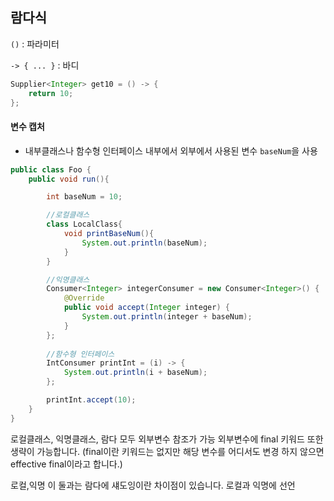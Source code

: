 ## 람다식

`()` : 파라미터

`-> { ... }` : 바디
```java
Supplier<Integer> get10 = () -> {
    return 10;
};
```

#### 변수 캡처
- 내부클래스나 함수형 인터페이스 내부에서 외부에서 사용된 변수 `baseNum`을 사용
```java
public class Foo {
    public void run(){

        int baseNum = 10;

        //로컬클래스
        class LocalClass{
            void printBaseNum(){
                System.out.println(baseNum);
            }
        }

        //익명클래스
        Consumer<Integer> integerConsumer = new Consumer<Integer>() {
            @Override
            public void accept(Integer integer) {
                System.out.println(integer + baseNum);
            }
        };
        
        //함수형 인터페이스
        IntConsumer printInt = (i) -> {
            System.out.println(i + baseNum);
        };

        printInt.accept(10);
    }
}
```

로컬클래스, 익명클래스, 람다 모두 외부변수 참조가 가능
외부변수에 final 키워드 또한 생략이 가능합니다. (final이란 키워드는 없지만 해당 변수를 어디서도 변경 하지 않으면 effective final이라고 합니다.)

로컬,익명 이 둘과는 람다에 섀도잉이란 차이점이 있습니다.
로컬과 익명에 선언




